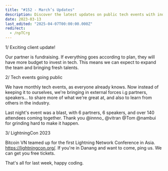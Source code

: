 ```yaml
---
title: "#152 - March’s Updates"
description: Discover the latest updates on public tech events with industry partners, and free tickets for LightningCon 2023 in Danang.
date: 2023-03-13
last_edited: "2025-04-07T00:00:00.000Z"
redirect:
  - /npTCrg
---
```


1/ Exciting client update!

Our partner is fundraising. If everything goes according to plan, they will have more budget to invest in tech. This means we can expect to expand the team and bringing fresh talents.

2/ Tech events going public

We have monthly tech events, as everyone already knows. Now instead of keeping it to ourselves, we're bringing in external forces i.g partners, speakers... to share more of what we're great at, and also to learn from others in the industry.

Last night's event was a blast, with 6 partners, 6 speakers, and over 140 attendees coming together. Thank you @innno\_ @vitran @Tom @nambui for grinding hard to make it happen.

3/ LightningCon 2023

Bitcoin VN teamed up for the first Lightning Network Conference in Asia. <https://lightningcon.org/>. If you're in Danang and want to come, ping us. We can get you free tickets.

That's all for last week, happy coding.
